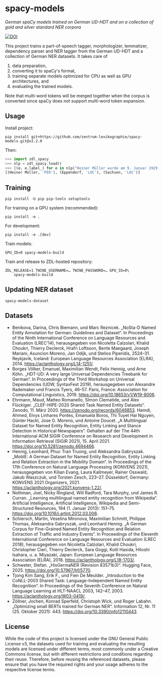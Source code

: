 # spacy-models

_German spaCy models trained on German UD-HDT and on a collection of gold and silver standard NER corpora_

[![DOI](https://zenodo.org/badge/DOI/10.5281/zenodo.15721442.svg)](https://doi.org/10.5281/zenodo.15721442)

This project trains a part-of-speech tagger, morphologizer,
lemmatizer, dependency parser and NER tagger from the German UD-HDT
and a collection of German NER datasets. It takes care of

1. data preparation,
1. converting it to spaCy's format,
1. training separate models optimized for CPU as well as GPU architectures, and
1. evaluating the trained models.

Note that multi-word tokens will be merged together when the corpus is
converted since spaCy does not support multi-word token expansion.

## Usage

Install project:

``` shell
pip install git+https://github.com/zentrum-lexikographie/spacy-models.git@v2.2.0
```

Then:

``` python
>>> import zdl_spacy
>>> nlp = zdl_spacy.load()
>>> [(e, e.label_) for e in nlp("Heiner Müller wurde am 9. Januar 1929 in Eppendorf in Sachsen geboren.").ents]
[(Heiner Müller, 'PER'), (Eppendorf, 'LOC'), (Sachsen, 'LOC')]
```

## Training

``` shell
pip install -U pip pip-tools setuptools
```

For training on a GPU system (recommended):

```shell
pip install -e .
```

For development:

```shell
pip install -e .[dev]
```

Train models:

``` shell
GPU_ID=0 spacy-models-build
```

Train and release to ZDL-hosted repository:

``` shell
ZDL_RELEASE=1 TWINE_USERNAME=… TWINE_PASSWORD=… GPU_ID=0\
    spacy-models-build
```

## Updating NER dataset

``` shell
spacy-models-dataset
```

## Datasets


* Benikova, Darina, Chris Biemann, und Marc Reznicek. „NoSta-D Named Entity Annotation for German: Guidelines and Dataset“. In Proceedings of the Ninth International Conference on Language Resources and Evaluation (LREC’14), herausgegeben von Nicoletta Calzolari, Khalid Choukri, Thierry Declerck, Hrafn Loftsson, Bente Maegaard, Joseph Mariani, Asuncion Moreno, Jan Odijk, und Stelios Piperidis, 2524–31. Reykjavik, Iceland: European Language Resources Association (ELRA), 2014. https://aclanthology.org/L14-1251/.
* Borges Völker, Emanuel, Maximilian Wendt, Felix Hennig, und Arne Köhn. „HDT-UD: A very large Universal Dependencies Treebank for German“. In Proceedings of the Third Workshop on Universal Dependencies (UDW, SyntaxFest 2019), herausgegeben von Alexandre Rademaker und Francis Tyers, 46–57. Paris, France: Association for Computational Linguistics, 2019. https://doi.org/10.18653/v1/W19-8006.
* Ehrmann, Maud, Matteo Romanello, SImon Clematide, und Alex Flückiger. „CLEF-HIPE-2020 Shared Task Named Entity Datasets“. Zenodo, 11. März 2020. https://zenodo.org/records/6046853.
Hamdi, Ahmed, Elvys Linhares Pontes, Emanuela Boros, Thi Tuyet Hai Nguyen, Günter Hackl, Jose G. Moreno, und Antoine Doucet. „A Multilingual Dataset for Named Entity Recognition, Entity Linking and Stance Detection in Historical Newspapers“. Gehalten auf der The 44th International ACM SIGIR Conference on Research and Development in Information Retrieval (SIGIR 2021), 15. April 2021. https://doi.org/10.5281/zenodo.4694466.
* Hennig, Leonhard, Phuc Tran Truong, und Aleksandra Gabryszak. „MobIE: A German Dataset for Named Entity Recognition, Entity Linking and Relation Extraction in the Mobility Domain“. In Proceedings of the 17th Conference on Natural Language Processing (KONVENS 2021), herausgegeben von Kilian Evang, Laura Kallmeyer, Rainer Osswald, Jakub Waszczuk, und Torsten Zesch, 223–27. Düsseldorf, Germany: KONVENS 2021 Organizers, 2021. https://aclanthology.org/2021.konvens-1.22/.
* Nothman, Joel, Nicky Ringland, Will Radford, Tara Murphy, und James R. Curran. „Learning multilingual named entity recognition from Wikipedia“. Artificial Intelligence, Artificial Intelligence, Wikipedia and Semi-Structured Resources, 194 (1. Januar 2013): 151–75. https://doi.org/10.1016/j.artint.2012.03.006.
* Schiersch, Martin, Veselina Mironova, Maximilian Schmitt, Philippe Thomas, Aleksandra Gabryszak, und Leonhard Hennig. „A German Corpus for Fine-Grained Named Entity Recognition and Relation Extraction of Traffic and Industry Events“. In Proceedings of the Eleventh International Conference on Language Resources and Evaluation (LREC 2018), herausgegeben von Nicoletta Calzolari, Khalid Choukri, Christopher Cieri, Thierry Declerck, Sara Goggi, Koiti Hasida, Hitoshi Isahara, u. a. Miyazaki, Japan: European Language Resources Association (ELRA), 2018. https://aclanthology.org/L18-1703/.
* Schweter, Stefan. „HisGermaNER (Revision 83571b3)“. Hugging Face, 2025. https://doi.org/10.57967/hf/5770.
* Tjong Kim Sang, Erik F., und Fien De Meulder. „Introduction to the CoNLL-2003 Shared Task: Language-Independent Named Entity Recognition“. In Proceedings of the Seventh Conference on Natural Language Learning at HLT-NAACL 2003, 142–47, 2003. https://aclanthology.org/W03-0419/.
* Zöllner, Jochen, Konrad Sperfeld, Christoph Wick, und Roger Labahn. „Optimizing small BERTs trained for German NER“. Information 12, Nr. 11 (25. Oktober 2021): 443. https://doi.org/10.3390/info12110443.


## License

While the code of this project is licensed under the GNU General
Public License v3, the datasets used for training and evaluating the
resulting models are licensed under different terms, most commonly
under a Creative Commons license, but with different restrictions and
conditions regarding their reuse. Therefore, before reusing the
referenced datasets, please ensure that you have the required rights
and your usage adheres to the respective license terms.
